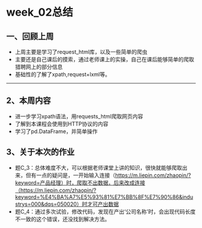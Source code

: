 # week_02总结
## 一、回顾上周 
- 上周主要是学习了request_html库，以及一些简单的爬虫
- 主要还是自己课后的摸索，通过老师课上的实操，自己在课后能够简单的爬取猎聘网上的部分信息
- 基础性的了解了xpath,request+lxml等。
---
## 2、本周内容
- 进一步学习xpath语法，用requests_html爬取网页内容
- 了解到本课程会使用到HTTP协议的内容
- 学习了pd.DataFrame，并简单操作
## 3、关于本次的作业
- 题C_3：总体难度不大，可以根据老师课堂上讲的知识，很快就能够爬取出来，但有一点的疑问是，一开始输入连接（https://m.liepin.com/zhaopin/?keyword=产品经理）时，爬取不出数据，后来改成连接（https://m.liepin.com/zhaopin/?keyword=%E4%BA%A7%E5%93%81%E7%BB%8F%E7%90%86&industrys=000&dqs=050020）时才可产出数据
- 题C_4：通过多次试验，修改代码，发现在产出‘公司名称’时，会出现代码长度不一致的这个错误，还没找到解决方法。